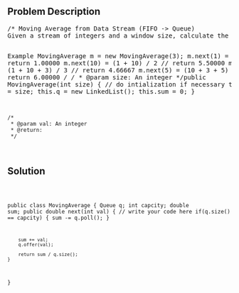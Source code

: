 <!--
<style>
  body { font-family: Arial, sans-serif; }
  .container { max-width: 100%; margin: auto; padding: 20px; }
  .comment-block { background-color: #f9f9f9; padding: 10px; border-left: 5px solid #ccc; }
  .code-block { background-color: #f4f4f4; padding: 10px; border: 1px solid #ddd; }
</style>
-->

<div class='container'>
<h2>Problem Description</h2>
<div class='comment-block'>
<pre>
/* Moving Average from Data Stream (FIFO -> Queue)
Given a stream of integers and a window size, calculate the moving average of all integers in the sliding window.

Example
MovingAverage m = new MovingAverage(3);
m.next(1) = 1 // return 1.00000
m.next(10) = (1 + 10) / 2 // return 5.50000
m.next(3) = (1 + 10 + 3) / 3 // return 4.66667
m.next(5) = (10 + 3 + 5) / 3 // return 6.00000
*/
    /*
    * @param size: An integer
    */public MovingAverage(int size) {
        // do intialization if necessary
        this.capcity = size;
        this.q = new LinkedList<Integer>();
        this.sum = 0;
    }

    /*
     * @param val: An integer
     * @return:  
     */
</pre>
</div>

<h2>Solution</h2>
<div class='code-block'>
<pre><code class='language-java'>

public class MovingAverage {
    Queue<Integer> q;
    int capcity;
    double sum;
    public double next(int val) {
        // write your code here
        if(q.size() == capcity) {
            sum -= q.poll();
        }
        
        sum += val;
        q.offer(val);
        
        return sum / q.size();
    }
}</code></pre>
</div>
</div>
